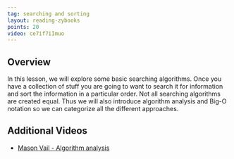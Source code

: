 ```yaml
---
tag: searching and sorting
layout: reading-zybooks
points: 20
video: ce7if7iImuo
---
```


## Overview

In this lesson, we will explore some basic searching algorithms.  Once you have a collection of
stuff you are going to want to search it for information and sort the information in a particular
order. Not all searching algorithms are created equal. Thus we will also introduce algorithm
analysis and Big-O notation so we can categorize all the different approaches.

## Additional Videos

- [Mason Vail - Algorithm analysis](https://youtu.be/3dwcrXdb9T0)
